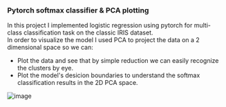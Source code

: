 ### Pytorch softmax classifier & PCA plotting
In this project I implemented logistic regression using pytorch for multi-class classification task on the classic IRIS dataset.  
In order to visualize the model I used PCA to project the data on a 2 dimensional space so we can:
* Plot the data and see that by simple reduction we can easily recognize the clusters by eye.
* Plot the model's desicion boundaries to understand the softmax classification results in the 2D PCA space.

![image](https://github.com/matfain/IRIS_Classification_PCA/assets/132890076/110edb04-84a2-4e39-af4a-2d5b01e2565a)
